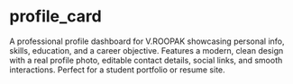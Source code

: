 # profile_card
A professional profile dashboard for V.ROOPAK showcasing personal info, skills, education, and a career objective. Features a modern, clean design with a real profile photo, editable contact details, social links, and smooth interactions. Perfect for a student portfolio or resume site.
